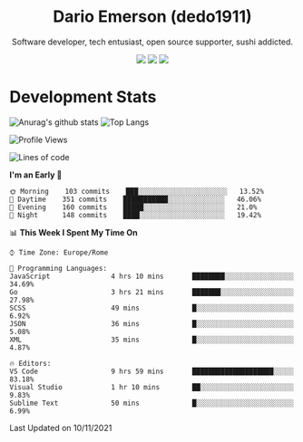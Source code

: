 <div align="center">
  
# Dario Emerson (dedo1911)
Software developer, tech entusiast, open source supporter, sushi addicted.

[![](https://img.shields.io/badge/-Linkedin-informational?style=for-the-badge&logo=linkedin&logoColor=white&color=2867B2)](http://linkedin.com/in/dedo1911)
[![](https://img.shields.io/badge/-Telegram-informational?style=for-the-badge&logo=telegram&logoColor=white&color=0088cc)](https://t.me/dedo1911)
[![](https://img.shields.io/badge/-Facebook-informational?style=for-the-badge&logo=facebook&logoColor=white&color=3b5998)](https://fb.com/dedo1911)

</div>

# Development Stats

![Anurag's github stats](https://github-readme-stats.vercel.app/api?username=dedo1911&count_private=true&show_icons=true&theme=chartreuse-dark)
![Top Langs](https://github-readme-stats.vercel.app/api/top-langs/?username=dedo1911&theme=chartreuse-dark&layout=compact)

<!--START_SECTION:waka-->
![Profile Views](http://img.shields.io/badge/Profile%20Views-0-blue)

![Lines of code](https://img.shields.io/badge/From%20Hello%20World%20I%27ve%20Written-68239%20lines%20of%20code-blue)

**I'm an Early 🐤** 

```text
🌞 Morning    103 commits    ███░░░░░░░░░░░░░░░░░░░░░░   13.52% 
🌆 Daytime    351 commits    ███████████░░░░░░░░░░░░░░   46.06% 
🌃 Evening    160 commits    █████░░░░░░░░░░░░░░░░░░░░   21.0% 
🌙 Night      148 commits    ████░░░░░░░░░░░░░░░░░░░░░   19.42%

```


📊 **This Week I Spent My Time On** 

```text
⌚︎ Time Zone: Europe/Rome

💬 Programming Languages: 
JavaScript               4 hrs 10 mins       ████████░░░░░░░░░░░░░░░░░   34.69% 
Go                       3 hrs 21 mins       ███████░░░░░░░░░░░░░░░░░░   27.98% 
SCSS                     49 mins             █░░░░░░░░░░░░░░░░░░░░░░░░   6.92% 
JSON                     36 mins             █░░░░░░░░░░░░░░░░░░░░░░░░   5.08% 
XML                      35 mins             █░░░░░░░░░░░░░░░░░░░░░░░░   4.87%

🔥 Editors: 
VS Code                  9 hrs 59 mins       ████████████████████░░░░░   83.18% 
Visual Studio            1 hr 10 mins        ██░░░░░░░░░░░░░░░░░░░░░░░   9.83% 
Sublime Text             50 mins             █░░░░░░░░░░░░░░░░░░░░░░░░   6.99%

```


 Last Updated on 10/11/2021
<!--END_SECTION:waka-->

<!--
**dedo1911/dedo1911** is a ✨ _special_ ✨ repository because its `README.md` (this file) appears on your GitHub profile.

Here are some ideas to get you started:

- 🔭 I’m currently working on ...
- 🌱 I’m currently learning ...
- 👯 I’m looking to collaborate on ...
- 🤔 I’m looking for help with ...
- 💬 Ask me about ...
- 📫 How to reach me: ...
- 😄 Pronouns: ...
- ⚡ Fun fact: ...
-->
